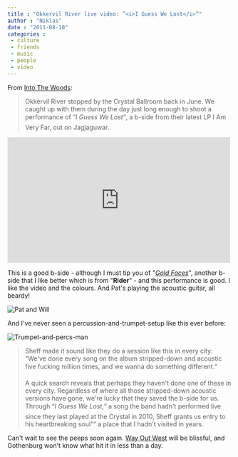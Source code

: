 ```yaml
---
title : "Okkervil River live video: ”<i>I Guess We Lost</i>”"
author : "Niklas"
date : "2011-08-10"
categories : 
 - culture
 - friends
 - music
 - people
 - video
---
```


From [Into The Woods](http://intothewoods.tv):

> Okkervil River stopped by the Crystal Ballroom back in June. We caught up with them during the day just long enough to shoot a performance of “_I Guess We Lost_“, a b-side from their latest LP I Am Very Far, out on Jagjaguwar.

<iframe src="http://player.vimeo.com/video/27091109?color=ffffff" width="500" height="281" frameborder="0"></iframe>

This is a good b-side - although I must tip you of "_[Gold Faces](http://pitchfork.com/forkcast/16134-gold-faces)_", another b-side that I like better which is from "**Rider**" - and this performance is good. I like the video and the colours. And Pat's playing the acoustic guitar, all beardy!

![Pat and Will](https://niklasblog.com/wp-content/2011-08-10-okkervil2.png "Pat and Will")

And I've never seen a percussion-and-trumpet-setup like this ever before:

![Trumpet-and-percs-man](https://niklasblog.com/wp-content/2011-08-10-okkervil1.png "Trumpet-and-percs-man")

> Sheff made it sound like they do a session like this in every city: “We've done every song on the album stripped-down and acoustic five fucking million times, and we wanna do something different.“
> 
> A quick search reveals that perhaps they haven't done one of these in every city. Regardless of where all those stripped-down acoustic versions have gone, we're lucky that they saved the b-side for us. Through “_I Guess We Lost_,“ a song the band hadn't performed live since they last played at the Crystal in 2010, Sheff grants us entry to his heartbreaking soul““ a place that I hadn't visited in years.

Can't wait to see the peeps soon again. [Way Out West](http://wayoutwest.se) will be blissful, and Gothenburg won't know what hit it in less than a day.
